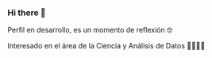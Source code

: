 ### Hi there 👋

Perfil en desarrollo, es un momento de reflexión 🤓

Interesado en el área de la Ciencia y Análisis de Datos 🧑🏼‍💻🆙
